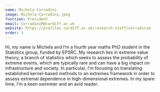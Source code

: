 ```yaml
---
name: Michela Corradini
image: Michela-Corradini.jpeg
function: President
email: CorradiniM@cardiff.ac.uk
website: https://profiles.cardiff.ac.uk/research-staff/corradinim
order: 1
---
```


Hi, my name is Michela and I’m a fourth year maths PhD student in the Statistics group, funded by EPSRC. My research lies in extreme value theory, a branch of statistics which seeks to assess the probability of extreme events, which are typically rare and can have a big impact on infrastructure and society. In particular, I’m focusing on translating established kernel-based methods to an extremes framework in order to assess extremal dependence in high-dimensional extremes. In my spare time, I’m a keen swimmer and an avid reader.
